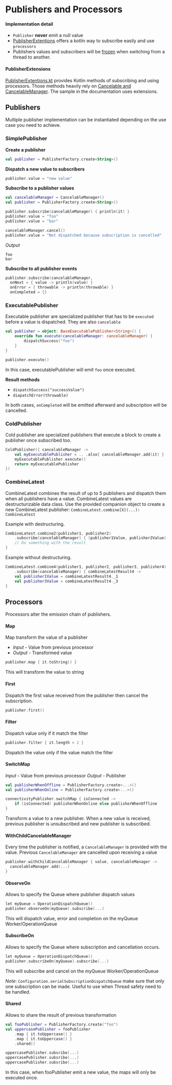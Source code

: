 # Publishers and Processors

#### Implementation detail
* `Publisher` **never** emit a null value
* [PublisherExtentions](../streams/src/commonMain/kotlin/com/mirego/trikot/streams/reactive/PublisherExtensions.kt) offers a kotlin way to subscribe easily and use `processors`
* Publishers values and subscribers will be [frozen](https://kotlinlang.org/api/latest/jvm/stdlib/kotlin.native.concurrent/freeze.html) when switching from a thread to another.

#### PublisherExtensions
[PublisherExtentions.kt](../src/commonMain/kotlin/com/mirego/trikot/streams/reactive/PublisherExtensions.kt)  provides Kotlin methods of subscribing and using processors. Those methods heavily rely on [Cancelable and CancelableManager](./CANCELABLE.md). The sample in the documentation uses extensions.

## Publishers
Multiple publisher implementation can be instantiated depending on the use case you need to achieve.  

### SimplePublisher
**Create a publisher**
```kotlin
val publisher = PublisherFactory.create<String>()
```

**Dispatch a new value to subscribers**
```kotlin
publisher.value = "new value"
```

**Subscribe to a publisher values**
```kotlin
val cancelableManager = CancelableManager()
val publisher = PublisherFactory.create<String>()

publisher.subscribe(cancelableManager) { println(it) }
publisher.value = "foo"
publisher.value = "bar"

cancelableManager.cancel()
publisher.value = "Not dispatched because subscription is cancelled"
```

*Output*
```
foo
bar
```

**Subscribe to all publisher events**
```kotlin
publisher.subscribe(cancelableManager,
  onNext = { value -> println(value) }
  onError = { throwable -> println(throwable) }
  onCompleted = {}
```


### ExecutablePublisher
Executable publisher are specialized publisher that has to be `executed` before a value is dispatched. They are also `cancelable`

```kotlin
val publisher = object: BaseExecutablePublisher<String>() {
	override fun execute(cancelableManager: cancelableManager) {
		dispatchSuccess("foo")
	}
} 

publisher.execute()
```

In this case, executablePublisher will emit `foo` once executed.

**Result methods**
- `dispatchSuccess("successValue")`
- `diapatchError(throwable)`

In both cases, `onCompleted` will be emitted afterward and subscription will be cancelled.


### ColdPublisher
Cold publisher are specialized publishers that execute a block to create a publisher once subscribed too. 

```kotlin
ColdPublisher({ cancelableManager ->
	val myExecutablePublisher = .. .also{ cancelableManager.add(it) }
	myExecutablePublisher.execute()
	return myExecutablePublisher
})
```

### CombineLatest
CombineLatest combines the result of up to 5 publishers and dispatch them when all publishers have a value. CombineLatest values are destructurizable data class. Use the provided companion object to create a new CombineLatest publisher: `CombineLatest.combine[X](...): CombineLatest`

Example with destructuring.
```kotlin
CombineLatest.combine2(publisher1, publisher2)
	.subscribe(cancelableManager) { (publisher1Value, publisher2Value) ->
	// Do something with the result
}
```

Example without destructuring.
```kotlin
CombineLatest.combine4(publisher1, publisher2, publisher3, publisher4)
	.subscribe(cancelableManager) { combineLatestResult4 ->
	val publisher1Value = combineLatestResult4._1
	val publisher3Value = combineLatestResult4._3
}
```



## Processors
Processors alter the emission chain of publishers. 

#### Map
Map transform the value of a publisher
- *Input* - Value from previous processor
- *Output* - Transformed value

```kotlin
publisher.map { it.toString() }
```
This will transform the value to string

#### First
Dispatch the first value received from the publisher then cancel the subscription.
```kotlin
publisher.first()
```

#### Filter
Dispatch value only if it match the filter
```kotlin
publisher.filter { it.length > 2 }
```
Dispatch the value only if the value match the filter

#### SwitchMap
*Input* - Value from previous processor
*Output* - Publisher
```kotlin
val publisherWhenOffline = PublisherFactory.create<...>()
val publisherWhenOnline = PublisherFactory.create<...>()

connectivityPublisher.switchMap { isConnected ->
	if (isConnected) publisherWhenOnline else publisherWhenOffline
}
```

Transform a value to a new publisher. When a new value is received, previous publisher is unsubscribed and new publisher is subscribed.

#### WithChildCancelableManager
Every time the publisher is notified, a `CancelableManager` is provided with the value. Previous `CancelableManager` are cancelled upon receiving a value
```kotlin
publisher.withChildCancelableManager { value, cancelableManager ->
  cancelableManager.add(...)
}
```

#### ObserveOn
Allows to specify the Queue where publisher dispatch values
```kotlin
let myQueue = OperationDispatchQueue()
publisher.observeOn(myQueue).subscribe(...)
```
This will dispatch value, error and completion on the  myQueue  Worker/OperationQueue 

#### SubscribeOn
Allows to specify the Queue where subscription and cancellation occurs.
```kotlin
let myQueue = OperationDispatchQueue()
publisher.subscribeOn(myQueue).subscribe(...)
```
This will subscribe and cancel on the  myQueue  Worker/OperationQueue 

*Note*: `Configuration.serialSubscriptionDispatchQueue` make sure that only one subscription can be made. Useful to use when Thread safety need to be handled.

#### Shared
Allows to share the result of previous transformation
```kotlin
val fooPublisher = PublisherFactory.create("foo")
val uppercasePublisher = fooPublisher
	.map { it.toUppercase() }
	.map { it.toUppercase() }
	.shared()

uppercasePublisher.subsribe(...)
uppercasePublisher.subsribe(...)
uppercasePublisher.subsribe(...)
```
In this case,  when fooPublisher emit a new value, the maps will only be executed once.

